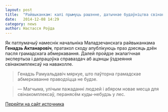 ```yaml
---
layout: post
title:  "Райвыканкам: калі прымуць рашэнне, датычнае будаўніцтва свінакомплексаў"
date:   2014-12-08 14:29
category: news
author: Настасся Роўда
---
```


<p class="lead">Як патлумачыў намеснік начальніка Мала­дзечанскага райвыканкама <strong>Генадзь Актанаровіч</strong>, пратакол сходу апублікуюць праз дзесяць дзён пасля грамадскага абмеркавання. Далей пройдзе экалагічная экспертыза і&nbsp;дапрацоўка справаздач аб&nbsp;ацэнцы ўздзеяння свінакомплексаў на&nbsp;наваколле.</p>

> Генадзь Рамуальдавіч мяркуе, што паўторна грамадскае абмеркаванне праводзіцца не будзе.

> — Магчыма, улічым пажаданні людзей і абяром новае месца для свінакомплексаў, перанясём куды-небудзь у лес.


<a href="http://www.rh.by/by/309/50/10306/" type="button" class="btn btn-default" target="_blank">Перейти на сайт источника</a>